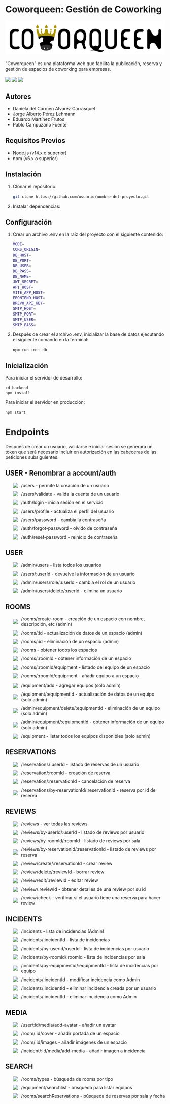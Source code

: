 # Coworqueen: Gestión de Coworking 

<div align="left">
<img src="https://github.com/JonathanADB/Coworking/blob/main/backend/img/logo.png">
</div> 
<br>
"Coworqueen" es una plataforma web que facilita la publicación, reserva y gestión de espacios de coworking para empresas.
<br><br>

<div display="flex">
    <img src="https://img.shields.io/badge/Express%20js-000000?style=for-the-badge&logo=express&logoColor=white">
  <img src="https://img.shields.io/badge/Node%20js-339933?style=for-the-badge&logo=nodedotjs&logoColor=white">
  <img src="https://img.shields.io/badge/Postman-FF6C37?style=for-the-badge&logo=Postman&logoColor=white">
</div>

## Autores

- Daniela del Carmen Alvarez Carrasquel
- Jorge Alberto Pérez Lehmann
- Eduardo Martínez Frutos
- Pablo Campuzano Fuente

## Requisitos Previos

- Node.js (v14.x o superior)
- npm (v6.x o superior)

## Instalación

1. Clonar el repositorio:
   ```sh
   git clone https://github.com/usuario/nombre-del-proyecto.git
   ```
   
2. Instalar dependencias:
## Configuración

1. Crear un archivo .env en la raíz del proyecto con el siguiente contenido:

    ```sh
    MODE=
    CORS_ORIGIN=
    DB_HOST=
    DB_PORT=
    DB_USER=
    DB_PASS=
    DB_NAME=
    JWT_SECRET=
    API_HOST=
    VITE_APP_HOST=
    FRONTEND_HOST=
    BREVO_API_KEY= 
    SMTP_HOST=
    SMTP_PORT=
    SMTP_USER=
    SMTP_PASS=
    ```

2. Después de crear el archivo .env, inicializar la base de datos ejecutando el siguiente comando en la terminal:
    
    ```sh
   npm run init-db
   ```

## Inicialización
    
Para iniciar el servidor de desarrollo:

    cd backend
    npm install

Para iniciar el servidor en producción:

    npm start


# Endpoints

Después de crear un usuario, validarse e iniciar sesión se generará un token que será necesario incluir en autorización en las cabeceras de las peticiones subsiguientes.

## USER - Renombrar a account/auth

<ul style="list-style-type: none;">
    <li style="display: flex; align-items: center; margin-bottom: 10px;">
        <img src="https://img.shields.io/badge/POST-red?style=for-the-badge" style="margin-right: 10px;">
        /users - permite la creación de un usuario
    </li>
    <li style="display: flex; align-items: center; margin-bottom: 10px;">
        <img src="https://img.shields.io/badge/POST-red?style=for-the-badge" style="margin-right: 10px;">
        /users/validate - valida la cuenta de un usuario
    </li>
    <li style="display: flex; align-items: center; margin-bottom: 10px;">
        <img src="https://img.shields.io/badge/POST-red?style=for-the-badge" style="margin-right: 10px;">
        /auth/login - inicia sesión en el servicio
    </li>
    <li style="display: flex; align-items: center; margin-bottom: 10px;">
        <img src="https://img.shields.io/badge/PUT-blue?style=for-the-badge" style="margin-right: 10px;">
        /users/profile - actualiza el perfil del usuario
    </li>
    <li style="display: flex; align-items: center; margin-bottom: 10px;">
        <img src="https://img.shields.io/badge/PATCH-yellow?style=for-the-badge" style="margin-right: 10px;">
        /users/password - cambia la contraseña
    </li>
    <li style="display: flex; align-items: center; margin-bottom: 10px;">
        <img src="https://img.shields.io/badge/POST-red?style=for-the-badge" style="margin-right: 10px;">
        /auth/forgot-password - olvido de contraseña
    </li>
    <li style="display: flex; align-items: center; margin-bottom: 10px;">
        <img src="https://img.shields.io/badge/POST-red?style=for-the-badge" style="margin-right: 10px;">
        /auth/reset-password - reinicio de contraseña
    </li>
</ul>

## USER

<ul style="list-style-type: none;">
    <li style="display: flex; align-items: center; margin-bottom: 10px;">
        <img src="https://img.shields.io/badge/GET-339933?style=for-the-badge" style="margin-right: 10px;">
        /admin/users - lista todos los usuarios
    </li>
    <li style="display: flex; align-items: center; margin-bottom: 10px;">
        <img src="https://img.shields.io/badge/GET-339933?style=for-the-badge" style="margin-right: 10px;">
        /users/:userId - devuelve la información de un usuario
    </li>
    <li style="display: flex; align-items: center; margin-bottom: 10px;">
        <img src="https://img.shields.io/badge/PATCH-yellow?style=for-the-badge" style="margin-right: 10px;">
        /admin/users/role/:userId - cambia el rol de un usuario
    </li>
    <li style="display: flex; align-items: center; margin-bottom: 10px;">
        <img src="https://img.shields.io/badge/DELETE-FF0000?style=for-the-badge" style="margin-right: 10px;">
        /admin/users/delete/:userId - elimina un usuario
    </li>

</ul>

## ROOMS

<ul style="list-style-type: none;">
    <li style="display: flex; align-items: center; margin-bottom: 10px;">
        <img src="https://img.shields.io/badge/POST-red?style=for-the-badge" style="margin-right: 10px;">
        /rooms/create-room - creación de un espacio con nombre, descripción, etc (admin)
    </li>
    <li style="display: flex; align-items: center; margin-bottom: 10px;">
        <img src="https://img.shields.io/badge/PUT-blue?style=for-the-badge" style="margin-right: 10px;">
        /rooms/:id - actualización de datos de un espacio (admin)
    </li>
    <li style="display: flex; align-items: center; margin-bottom: 10px;">
        <img src="https://img.shields.io/badge/DELETE-FF0000?style=for-the-badge" style="margin-right: 10px;">
        /rooms/:id - eliminación de un espacio (admin)
    </li>
    <li style="display: flex; align-items: center; margin-bottom: 10px;">
        <img src="https://img.shields.io/badge/GET-339933?style=for-the-badge" style="margin-right: 10px;">
        /rooms - obtener todos los espacios
    </li>
    <li style="display: flex; align-items: center; margin-bottom: 10px;">
        <img src="https://img.shields.io/badge/GET-339933?style=for-the-badge" style="margin-right: 10px;">
        /rooms/:roomId - obtener información de un espacio
    </li>
    <li style="display: flex; align-items: center; margin-bottom: 10px;">
        <img src="https://img.shields.io/badge/GET-339933?style=for-the-badge" style="margin-right: 10px;">
        /rooms/:roomId/equipment - listado del equipo de un espacio
    </li>
    <li style="display: flex; align-items: center; margin-bottom: 10px;">
        <img src="https://img.shields.io/badge/POST-red?style=for-the-badge" style="margin-right: 10px;">
        /rooms/:roomId/equipment - añadir equipo a un espacio
    </li>
</ul>

<ul style="list-style-type: none; ">
    <li style="display: flex; align-items: center; margin-bottom: 10px;">
        <img src="https://img.shields.io/badge/POST-red?style=for-the-badge" style="margin-right: 10px;">
        /equipment/add - agregar equipos (solo admin)
    </li>
    <li style="display: flex; align-items: center; margin-bottom: 10px;">
        <img src="https://img.shields.io/badge/PATCH-yellow?style=for-the-badge" style="margin-right: 10px;">
        /equipment/:equipmentId - actualización de datos de un equipo (solo admin)
    </li>
    <li style="display: flex; align-items: center; margin-bottom: 10px;">
        <img src="https://img.shields.io/badge/DELETE-FF0000?style=for-the-badge" style="margin-right: 10px;">
        /admin/equipment/delete/:equipmentId - eliminación de un equipo (solo admin)
    </li>
    <li style="display: flex; align-items: center; margin-bottom: 10px;">
        <img src="https://img.shields.io/badge/GET-339933?style=for-the-badge" style="margin-right: 10px;">
        /admin/equipment/:equipmentId - obtener información de un equipo (solo admin)
    </li>
    <li style="display: flex; align-items: center; margin-bottom: 10px;">
        <img src="https://img.shields.io/badge/GET-339933?style=for-the-badge" style="margin-right: 10px;">
        /equipment - listar todos los equipos disponibles (solo admin)
    </li>
</ul>

## RESERVATIONS

<ul style="list-style-type: none; ">
    <li style="display: flex; align-items: center; margin-bottom: 10px;">
        <img src="https://img.shields.io/badge/GET-339933?style=for-the-badge" style="margin-right: 10px;">
        /reservations/:userId - listado de reservas de un usuario
    </li>
    <li style="display: flex; align-items: center; margin-bottom: 10px;">
        <img src="https://img.shields.io/badge/POST-red?style=for-the-badge" style="margin-right: 10px;">
        /reservation/:roomId - creación de reserva
    </li>
    <li style="display: flex; align-items: center; margin-bottom: 10px;">
        <img src="https://img.shields.io/badge/DELETE-FF0000?style=for-the-badge" style="margin-right: 10px;">
        /reservation/:reservationId - cancelación de reserva
    </li>
    <li style="display: flex; align-items: center; margin-bottom: 10px;">
        <img src="https://img.shields.io/badge/GET-339933?style=for-the-badge" style="margin-right: 10px;">
        /reservations/by-reservationId/:reservationId - reserva por id de reserva
    </li>
</ul>

## REVIEWS

<ul style="list-style-type: none; ">
    <li style="display: flex; align-items: center; margin-bottom: 10px;">
        <img src="https://img.shields.io/badge/GET-339933?style=for-the-badge" style="margin-right: 10px;">
        /reviews - ver todas las reviews
    </li>
    <li style="display: flex; align-items: center; margin-bottom: 10px;">
        <img src="https://img.shields.io/badge/GET-339933?style=for-the-badge" style="margin-right: 10px;">
        /reviews/by-userId/:userId - listado de reviews por usuario
    </li>
    <li style="display: flex; align-items: center; margin-bottom: 10px;">
        <img src="https://img.shields.io/badge/GET-339933?style=for-the-badge" style="margin-right: 10px;">
        /reviews/by-roomId/:roomId - listado de reviews por sala
    </li>
    <li style="display: flex; align-items: center; margin-bottom: 10px;">
        <img src="https://img.shields.io/badge/GET-339933?style=for-the-badge" style="margin-right: 10px;">
        /reviews/by-reservationId/:reservationId - listado de reviews por reserva
    </li>
    <li style="display: flex; align-items: center; margin-bottom: 10px;">
        <img src="https://img.shields.io/badge/POST-red?style=for-the-badge" style="margin-right: 10px;">
        /review/create/:reservationId - crear review
    </li>
    <li style="display: flex; align-items: center; margin-bottom: 10px;">
        <img src="https://img.shields.io/badge/DELETE-FF0000?style=for-the-badge" style="margin-right: 10px;">
        /review/delete/:reviewId - borrar review
    </li>
    <li style="display: flex; align-items: center; margin-bottom: 10px;">
        <img src="https://img.shields.io/badge/PATCH-yellow?style=for-the-badge" style="margin-right: 10px;">
        /review/edit/:reviewId - editar review
    </li>
    <li style="display: flex; align-items: center; margin-bottom: 10px;">
        <img src="https://img.shields.io/badge/GET-339933?style=for-the-badge" style="margin-right: 10px;">
        /review/:reviewId - obtener detalles de una review por su id
    </li>
    <li style="display: flex; align-items: center; margin-bottom: 10px;">
        <img src="https://img.shields.io/badge/GET-339933?style=for-the-badge" style="margin-right: 10px;">
        /review/check - verificar si el usuario tiene una reserva para hacer review
    </li>
</ul>

## INCIDENTS

<ul style="list-style-type: none; ">
    <li style="display: flex; align-items: center; margin-bottom: 10px;">
        <img src="https://img.shields.io/badge/GET-339933?style=for-the-badge" style="margin-right: 10px;">
        /incidents - lista de incidencias (Admin)
    </li>
    <li style="display: flex; align-items: center; margin-bottom: 10px;">
        <img src="https://img.shields.io/badge/GET-339933?style=for-the-badge" style="margin-right: 10px;">
        /incidents/:incidentId - lista de incidencias
    </li>
    <li style="display: flex; align-items: center; margin-bottom: 10px;">
        <img src="https://img.shields.io/badge/GET-339933?style=for-the-badge" style="margin-right: 10px;">
        /incidents/by-userid/:userId - lista de incidencias por usuario
    </li>
    <li style="display: flex; align-items: center; margin-bottom: 10px;">
        <img src="https://img.shields.io/badge/GET-339933?style=for-the-badge" style="margin-right: 10px;">
        /incidents/by-roomid/:roomId - lista de incidencias por sala
    </li>
    <li style="display: flex; align-items: center; margin-bottom: 10px;">
        <img src="https://img.shields.io/badge/GET-339933?style=for-the-badge" style="margin-right: 10px;">
        /incidents/by-equipmentid/:equipmentId - lista de incidencias por equipo
    </li>
    <li style="display: flex; align-items: center; margin-bottom: 10px;">
        <img src="https://img.shields.io/badge/PATCH-yellow?style=for-the-badge" style="margin-right: 10px;">
        /incidents/:incidentId - modificar incidencia como Admin
    </li>
    <li style="display: flex; align-items: center; margin-bottom: 10px;">
        <img src="https://img.shields.io/badge/DELETE-FF0000?style=for-the-badge" style="margin-right: 10px;">
        /incidents/:incidentId - eliminar incidencia creada por un usuario
    </li>
    <li style="display: flex; align-items: center; margin-bottom: 10px;">
        <img src="https://img.shields.io/badge/DELETE-FF0000?style=for-the-badge" style="margin-right: 10px;">
        /incidents/:incidentId - eliminar incidencia como Admin
    </li>
</ul>

## MEDIA

<ul style="list-style-type: none; ">
    <li style="display: flex; align-items: center; margin-bottom: 10px;">
        <img src="https://img.shields.io/badge/POST-red?style=for-the-badge" style="margin-right: 10px;">
        /user/:id/media/add-avatar - añadir un avatar
    </li>
    <li style="display: flex; align-items: center; margin-bottom: 10px;">
        <img src="https://img.shields.io/badge/POST-red?style=for-the-badge" style="margin-right: 10px;">
        /room/:id/cover - añadir portada de un espacio
    </li>
    <li style="display: flex; align-items: center; margin-bottom: 10px;">
        <img src="https://img.shields.io/badge/POST-red?style=for-the-badge" style="margin-right: 10px;">
        /room/:id/images - añadir imágenes de un espacio
    </li>
    <li style="display: flex; align-items: center; margin-bottom: 10px;">
        <img src="https://img.shields.io/badge/POST-red?style=for-the-badge" style="margin-right: 10px;">
        /incident/:id/media/add-media - añadir imagen a incidencia
    </li>
</ul>

## SEARCH

<ul style="list-style-type: none;">
    <li style="display: flex; align-items: center; margin-bottom: 10px;">
        <img src="https://img.shields.io/badge/GET-339933?style=for-the-badge" style="margin-right: 10px;">
        /rooms/types - búsqueda de rooms por tipo
    </li>
    <li style="display: flex; align-items: center; margin-bottom: 10px;">
        <img src="https://img.shields.io/badge/GET-339933?style=for-the-badge" style="margin-right: 10px;">
        /equipment/searchlist - búsqueda para listar equipos
    </li>
    <li style="display: flex; align-items: center; margin-bottom: 10px;">
        <img src="https://img.shields.io/badge/GET-339933?style=for-the-badge" style="margin-right: 10px;">
        /rooms/searchReservations - búsqueda de reservas por sala y fecha
    </li>
</ul>